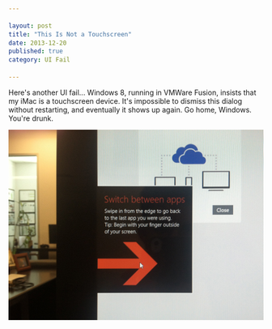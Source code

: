 ```yaml
---

layout: post
title: "This Is Not a Touchscreen"
date: 2013-12-20
published: true
category: UI Fail

---
```


Here's another UI fail... Windows 8, running in VMWare Fusion, insists that my iMac is a touchscreen device. It's impossible to dismiss this dialog without restarting, and eventually it shows up again. Go home, Windows. You're drunk.

<img src="/assets/2013/12/this-is-not-a-touchscreen.jpg" class="img-responsive" alt="This Is Not a Touchscreen" />
